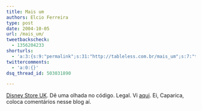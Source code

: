 ```yaml
---
title: Mais um
authors: Elcio Ferreira
type: post
date: 2004-10-05
url: /mais_um/
tweetbackscheck:
  - 1356204233
shorturls:
  - 'a:3:{s:9:"permalink";s:31:"http://tableless.com.br/mais_um";s:7:"tinyurl";s:26:"http://tinyurl.com/3wmsu3n";s:4:"isgd";s:19:"http://is.gd/k2MEcd";}'
twittercomments:
  - 'a:0:{}'
dsq_thread_id: 503031890

---
```

[Disney Store UK][1]. Dê uma olhada no código. Legal. Vi [aqui][2]. Ei, Caparica, coloca comentários nesse blog aí.

 [1]: http://disneystore-shopping.disney.co.uk "Disney Store UK products and gifts"
 [2]: http://sinistras.aranha.com.br/2004_10_03_urls_sinistras_archive.html#109699512673963192 "URLS Sinistras"